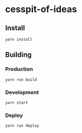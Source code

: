 # cesspit-of-ideas
## Install
```
yarn install
```

## Building
### Production
```
yarn run build
```
### Development
```
yarn start
```

### Deploy
```
yarn run deploy
```
